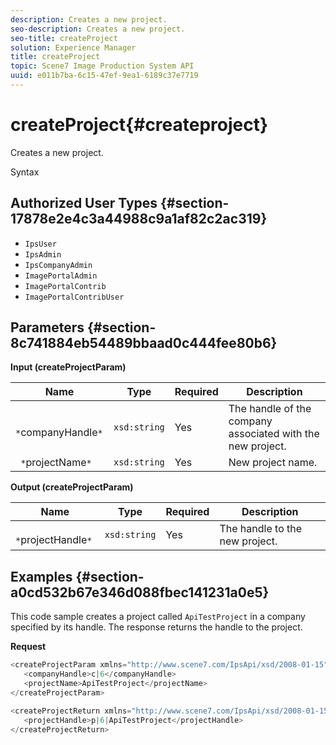 ```yaml
---
description: Creates a new project.
seo-description: Creates a new project.
seo-title: createProject
solution: Experience Manager
title: createProject
topic: Scene7 Image Production System API
uuid: e011b7ba-6c15-47ef-9ea1-6189c37e7719
---
```


# createProject{#createproject}

Creates a new project.

 Syntax 

## Authorized User Types {#section-17878e2e4c3a44988c9a1af82c2ac319}

* `IpsUser` 
* `IpsAdmin` 
* `IpsCompanyAdmin` 
* `ImagePortalAdmin` 
* `ImagePortalContrib` 
* `ImagePortalContribUser`

## Parameters {#section-8c741884eb54489bbaad0c444fee80b6}

**Input (createProjectParam)** 

|  Name  | Type  | Required  | Description  |
|---|---|---|---|
|  ` *`companyHandle`*`  | `xsd:string`  | Yes  | The handle of the company associated with the new project.  |
|  ` *`projectName`*`  | `xsd:string`  | Yes  | New project name.  |

**Output (createProjectParam)** 

|  Name  | Type  | Required  | Description  |
|---|---|---|---|
|  ` *`projectHandle`*`  | `xsd:string`  | Yes  | The handle to the new project.  |

## Examples {#section-a0cd532b67e346d088fbec141231a0e5}

This code sample creates a project called `ApiTestProject` in a company specified by its handle. The response returns the handle to the project.

**Request** 

```java
<createProjectParam xmlns="http://www.scene7.com/IpsApi/xsd/2008-01-15">
   <companyHandle>c|6</companyHandle>
   <projectName>ApiTestProject</projectName>
</createProjectParam>

```

```java
<createProjectReturn xmlns="http://www.scene7.com/IpsApi/xsd/2008-01-15">
   <projectHandle>p|6|ApiTestProject</projectHandle>
</createProjectReturn>
```

